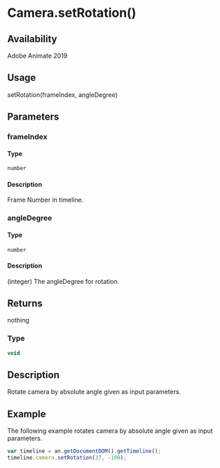 # Camera.setRotation()

## Availability

Adobe Animate 2019

## Usage

setRotation(frameIndex, angleDegree)

## Parameters

### **frameIndex**

#### Type

```typescript
number
```

#### Description

Frame Number in timeline.

### **angleDegree**

#### Type

```typescript
number
```

#### Description

(integer) The angleDegree for rotation.

## Returns

nothing

### Type

```typescript
void
```

## Description

Rotate camera by absolute angle given as input parameters.

## Example

The following example rotates camera by absolute angle given as input parameters.

```javascript
var timeline = an.getDocumentDOM().getTimeline();
timeline.camera.setRotation(37, -100);
```
